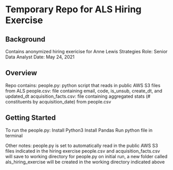# Temporary Repo for ALS Hiring Exercise

## Background
Contains anonymized hiring exericise for Anne Lewis Strategies
Role: Senior Data Analyst
Date: May 24, 2021

## Overview
Repo contains:
people.py: python script that reads in public AWS S3 files from ALS
people.csv: file containing email, code, is_unsub, create_dt, and updated_dt
acquisition_facts.csv: file containing aggregated stats (# constituents by acquisition_date) from people.csv

## Getting Started
To run the people.py:
Install Python3
Install Pandas 
Run python file in terminal

Other notes:
people.py is set to automatically read in the public AWS S3 files indicated in the hiring exercise
people.csv and acquisition_facts.csv will save to working directory for people.py
on initial run, a new folder called als_hiring_exercise will be created in the working directory indicated above